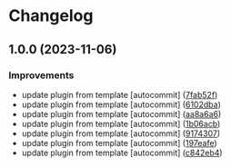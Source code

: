 # Changelog

## 1.0.0 (2023-11-06)


### Improvements

* update plugin from template [autocommit] ([7fab52f](https://github.com/kc-workspace/asdf-hyperfine/commit/7fab52f4739879e6520b6e5f4cd667993f5d214c))
* update plugin from template [autocommit] ([6102dba](https://github.com/kc-workspace/asdf-hyperfine/commit/6102dba46337d0482fa0ba5745b9e4d62302173c))
* update plugin from template [autocommit] ([aa8a6a6](https://github.com/kc-workspace/asdf-hyperfine/commit/aa8a6a6b470f923538dd52c771479e98ddae9f3c))
* update plugin from template [autocommit] ([1b06acb](https://github.com/kc-workspace/asdf-hyperfine/commit/1b06acbdd2d65ed72cb8aee379a7bda2e5a01d77))
* update plugin from template [autocommit] ([9174307](https://github.com/kc-workspace/asdf-hyperfine/commit/917430779af1373c4b46e63a833575ae6ccac862))
* update plugin from template [autocommit] ([197eafe](https://github.com/kc-workspace/asdf-hyperfine/commit/197eafec7ccba426e550bec42a86cce09367d8f9))
* update plugin from template [autocommit] ([c842eb4](https://github.com/kc-workspace/asdf-hyperfine/commit/c842eb4774f7b1bb3d4554bdb573d87fb27eccbb))
